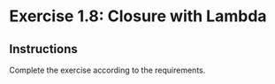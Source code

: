 # Exercise 1.8: Closure with Lambda

## Instructions

Complete the exercise according to the requirements.
